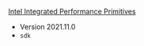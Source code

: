[Intel Integrated Performance Primitives](https://www.intel.com/content/www/us/en/developer/tools/oneapi/ipp.html)

- Version 2021.11.0
- `sdk`
